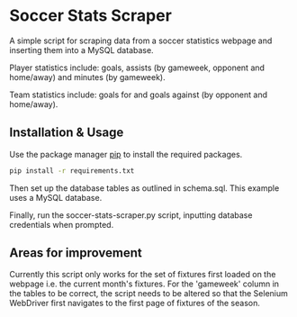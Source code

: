 # Soccer Stats Scraper
A simple script for scraping data from a soccer statistics webpage and inserting them into a MySQL database.

Player statistics include: goals, assists (by gameweek, opponent and home/away) and minutes (by gameweek).

Team statistics include: goals for and goals against (by opponent and home/away).

## Installation & Usage
Use the package manager [pip](https://pip.pypa.io/en/stable/) to install the required packages. 

```bash
pip install -r requirements.txt
```
Then set up the database tables as outlined in schema.sql. This example uses a MySQL database.

Finally, run the soccer-stats-scraper.py script, inputting database credentials when prompted.

## Areas for improvement
Currently this script only works for the set of fixtures first loaded on the webpage i.e. the current month's fixtures. For the 'gameweek' column in the tables to be correct, the script needs to be altered so that the Selenium WebDriver first navigates to the first page of fixtures of the season.